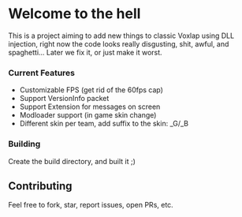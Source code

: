 # Welcome to the hell
This is a project aiming to add new things to classic Voxlap using DLL injection, right now the code looks really disgusting, shit, awful, and spaghetti... Later we fix it, or just make it worst.

### Current Features
- Customizable FPS (get rid of the 60fps cap)
- Support VersionInfo packet
- Support Extension for messages on screen
- Modloader support (in game skin change)
- Different skin per team, add suffix to the skin: \_G/\_B

### Building
Create the build directory, and built it ;)

## Contributing
Feel free to fork, star, report issues, open PRs, etc.
